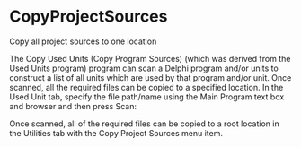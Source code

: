 # CopyProjectSources
 Copy all project sources to one location

The Copy Used Units (Copy Program Sources) (which was derived from the Used Units program) program can scan a Delphi program and/or units to construct a list of all units which are used by that program and/or unit. Once scanned, all the required files can be copied to a specified location. In the Used Unit tab, specify the file path/name using the Main Program text box and browser and then press Scan:

Once scanned, all of the required files can be copied to a root location in the Utilities tab with the Copy Project Sources menu item.